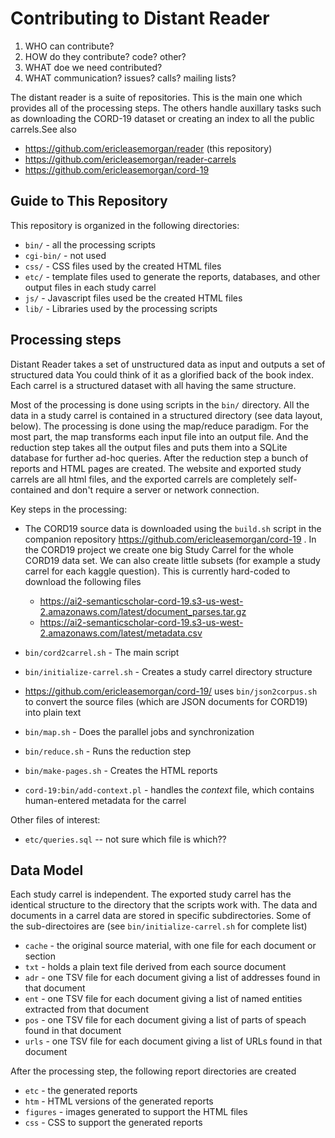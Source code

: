 # Contributing to Distant Reader


1. WHO can contribute?
1. HOW do they contribute? code? other?
1. WHAT doe we need contributed?
1. WHAT communication? issues? calls? mailing lists?

The distant reader is a suite of repositories. This is the main one which
provides all of the processing steps. The others handle auxillary tasks such
as downloading the CORD-19 dataset or creating an index to all the public
carrels.See also
* https://github.com/ericleasemorgan/reader (this repository)
* https://github.com/ericleasemorgan/reader-carrels
* https://github.com/ericleasemorgan/cord-19

## Guide to This Repository

This repository is organized in the following directories:

* `bin/` - all the processing scripts
* `cgi-bin/` - not used
* `css/` - CSS files used by the created HTML files
* `etc/` - template files used to generate the reports, databases, and other output files in each study carrel
* `js/` - Javascript files used be the created HTML files
* `lib/` - Libraries used by the processing scripts

## Processing steps

Distant Reader takes a set of unstructured data as input and outputs a set of
structured data You could think of it as a glorified back of the book index.
Each carrel is a structured dataset with all having the same structure.

Most of the processing is done using scripts in the `bin/` directory. All the
data in a study carrel is contained in a structured directory (see data
layout, below). The processing is done using the map/reduce paradigm. For the
most part, the map transforms each input file into an output file. And the
reduction step takes all the output files and puts them into a SQLite
database for further ad-hoc queries. After the reduction step a bunch of
reports and HTML pages are created. The website and exported study carrels
are all html files, and the exported carrels are completely self-contained
and don't require a server or network connection.

Key steps in the processing:

* The CORD19 source data is downloaded using the `build.sh` script in the companion repository https://github.com/ericleasemorgan/cord-19 .
In the CORD19 project we create one big Study Carrel for the whole CORD19 data set.
We can also create little subsets (for example a study carrel for each kaggle question).
This is currently hard-coded to download the following files

  - https://ai2-semanticscholar-cord-19.s3-us-west-2.amazonaws.com/latest/document_parses.tar.gz
  - https://ai2-semanticscholar-cord-19.s3-us-west-2.amazonaws.com/latest/metadata.csv

* `bin/cord2carrel.sh` - The main script
* `bin/initialize-carrel.sh` - Creates a study carrel directory structure
* https://github.com/ericleasemorgan/cord-19/ uses `bin/json2corpus.sh` to convert the source files (which are JSON documents for CORD19) into plain text
* `bin/map.sh` - Does the parallel jobs and synchronization
* `bin/reduce.sh` - Runs the reduction step
* `bin/make-pages.sh` - Creates the HTML reports
* `cord-19:bin/add-context.pl` - handles the _context_ file, which contains human-entered metadata for the carrel

Other files of interest:

* `etc/queries.sql` -- not sure which file is which??

## Data Model

Each study carrel is independent.
The exported study carrel has the identical structure to the directory that the scripts work with.
The data and documents in a carrel data are stored in specific subdirectories.
Some of the sub-directoires are (see `bin/initialize-carrel.sh` for complete list)

* `cache` - the original source material, with one file for each document or section
* `txt` - holds a plain text file derived from each source document
* `adr` - one TSV file for each document giving a list of addresses found in that document
* `ent` - one TSV file for each document giving a list of named entities extracted from that document
* `pos` - one TSV file for each document giving a list of parts of speach found in that document
* `urls` - one TSV file for each document giving a list of URLs found in that document

After the processing step, the following report directories are created

* `etc` - the generated reports
* `htm` - HTML versions of the generated reports
* `figures` - images generated to support the HTML files
* `css` - CSS to support the generated reports
